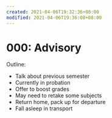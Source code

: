 ```yaml
---
created: 2021-04-06T19:32:36+08:00
modified: 2021-04-06T19:36:08+08:00
---
```


# 000: Advisory

Outline:

* Talk about previous semester
* Currently in probation
* Offer to boost grades
* May need to retake some subjects
* Return home, pack up for departure
* Fall asleep in transport